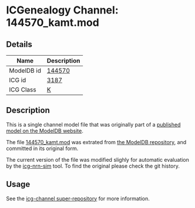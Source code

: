 # ICGenealogy Channel: 144570\_kamt.mod

## Details

Name | Description
---- | -----------
ModelDB id | [144570](http://senselab.med.yale.edu/ModelDB/ShowModel.cshtml?model=144570)
ICG id | [3187](http://icg.neurotheory.ox.ac.uk/channels/1/3187)
ICG Class | [K](http://icg.neurotheory.ox.ac.uk/channels/1)

## Description

This is a single channel model file that was originally part of a [published model on the ModelDB website](http://senselab.med.yale.edu/ModelDB/ShowModel.cshtml?model=144570).


The file [144570\_kamt.mod](144570_kamt.mod) was extrated from [the ModelDB repository](http://senselab.med.yale.edu/ModelDB/ShowModel.cshtml?model=144570), and committed in its original form.

The current version of the file was modified slighly for automatic evaluation by the [icg-nrn-sim](https://github.com/icgenealogy/icg-nrn-sim) tool. To find the original please check the git history.


## Usage

See the [icg-channel super-repository](https://github.com/icgenealogy/icg-channels) for more information.
